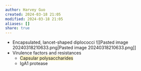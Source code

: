 ```yaml
---
author: Harvey Guo
created: 2024-03-18 21:05
modified: 2024-03-18 21:05
aliases: []
share: true
---
```

- Encapsulated, lancet-shaped diplococci ![[Pasted image 20240318210633.png|Pasted image 20240318210633.png]]
- Virulence factors and resistances
	- <span style="background:rgba(240, 200, 0, 0.2)">Capsular polysaccharides</span>
	- IgA1 protease

